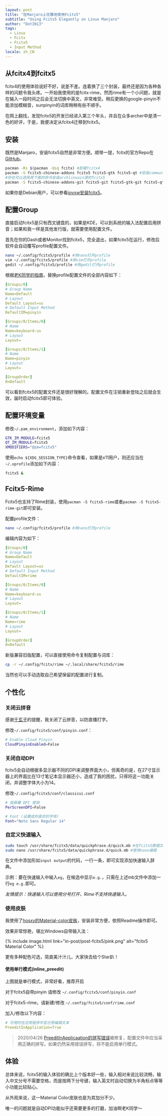 ```yaml
---
layout: post
title: "在Manjaro上优雅地使用Fcitx5"
subtitle: "Using Fcitx5 Elegantly on Linux Manjaro"
author: "DotIN13"
tags:
  - Linux
  - Fcitx
  - Fcitx5
  - Input Method
locale: zh_CN
---
```


## 从fcitx4到fcitx5

fcitx4的使用体验说好不好，说差不差。连着换了三个封装，最终还是因为各种各样的问题令我头疼。一开始我使用的是fcitx-rime，然而rime有一个小问题，就是在输入一段时间之后会无法切换中英文，非常难受。稍后更换的google-pinyin不能添加模糊音，sunpinyin的词库稍稍有些不顺手。

在网上翻找，发现fcitx5的开发已经进入第三个年头，并且在众多archer中是清一色的好评，于是，我便决定从fcitx4迁移到fcitx5。

## 安装

既然是Manjaro，安装fcitx5自然是非常方便。顺带一提，fcitx的官方Repo在[GitHub](https://github.com/fcitx/fcitx5)。

```bash
pacman -Rs $(pacman -Qsq fcitx) #卸载fcitx4
pacman -S fcitx5-chinese-addons fcitx5 fcitx5-gtk fcitx5-qt #安装community源的fcitx5
#你也可以选择用下面的命令安装archlinuxcn源的fcitx5
pacman -S fcitx5-chinese-addons-git fcitx5-git fcitx5-gtk-git fcitx5-qt5-git
```

如果你是Debian用户，可以参看[iovxw安装fcitx5](https://iovxw.net/p/fcitx5/)。

## 配置Group

直接启动fcitx5是只有西文键盘的，如果是KDE，可以到系统的输入法配置启用拼音；如果和我一样是其他发行版，就需要使用配置文件。

首先在你的Dash或者Monitor找到fcitx5，完全退出，如果fcitx5在运行，修改后软件会自动覆写profile配置文件。

```bash
nano ~/.config/fcitx5/profile #用nano打开profile
vim ~/.config/fcitx5/profile #用vim打开profile
gedit ~/.config/fcitx5/profile #用gedit打开profile
```

根据[老K同学的指南](https://www.csslayer.info/wordpress/fcitx-dev/a-new-pinyin-input-method-that-might-be-slightly-better-than-sunpinyin/)，替换profile配置文件的全部内容如下：

```yaml
[Groups/0]
# Group Name
Name=Default
# Layout
Default Layout=us
# Default Input Method
DefaultIM=pinyin

[Groups/0/Items/0]
# Name
Name=keyboard-us
# Layout
Layout=

[Groups/0/Items/1]
# Name
Name=pinyin
# Layout
Layout=

[GroupOrder]
0=Default
```

可以看到fcitx5的配置文件还是很好理解的。配置文件在注销重新登陆之后就会生效，届时启动fcitx5即可体验。

## 配置环境变量

修改`~/.pam_environment`，添加如下内容：

```bash
GTK_IM_MODULE=fcitx5
QT_IM_MODULE=fcitx5
XMODIFIERS="@im=fcitx5"
```

使用`echo ${XDG_SESSION_TYPE}`命令查看，如果是x11用户，则还应当在`~/.xprofile`添加如下内容：

```bash
fcitx5 &
```

## Fcitx5-Rime

Fcitx5也支持了Rime封装，使用`pacman -S fcitx5-rime`或者`pacman -S fcitx5-rime-git`即可安装。

配置profile文件：

```bash
nano ~/.config/fcitx5/profile #用nano打开profile
```

编辑内容为如下：

```yaml
[Groups/0]
# Group Name
Name=Default
# Layout
Default Layout=us
# Default Input Method
DefaultIM=rime

[Groups/0/Items/0]
# Name
Name=keyboard-us
# Layout
Layout=

[Groups/0/Items/1]
# Name
Name=rime
# Layout
Layout=

[GroupOrder]
0=Default
```

新版兼容旧版配置，可以直接使用命令复制配置与词库：

```bash
cp -r ~/.config/fcitx/rime ~/.local/share/fcitx5/rime
```

当然也可以手动选取自己希望保留的配置进行复制。

## 个性化

### 关闭云拼音

感谢[千玄子](https://zjukuny.github.io/posts/fcitx5/)的提醒，我关闭了云拼音，以防直播打字。

修改`~/.config/fcitx5/conf/pinyin.conf`：

```bash
# Enable Cloud Pinyin
CloudPinyinEnabled=False
```

### 关闭自动DPI

fcitx5会自动根据多显示器不同的DPI来调整界面大小，但离奇的是，在27寸显示器上的界面比在13寸笔记本显示器还小，造成了我的困扰，只得将这一功能关闭，并调整字体大小为14。

修改`~/.config/fcitx5/conf/classicui.conf`

```bash
# 按屏幕 DPI 使用
PerScreenDPI=False

# Font (设置成你喜欢的字体)
Font="Noto Sans Regular 14"
```

### 自定义快速输入

```bash
sudo touch /usr/share/fcitx5/data/quickphrase.d/quick.mb #在fcitx5数据文件夹建立mb文件
sudo nano /usr/share/fcitx5/data/quickphrase.d/quick.mb #使用nano编辑
```

在文件中添加形如`input output`的代码，一行一条，即可实现添加快速输入辞典。

示例：要在快速输入中输入`eg`，在候选中显示`e.g.`，只需在上述mb文件中添加一行`eg e.g.`即可。

*友情提示：快速输入可以使用分号打开，Rime不支持快速输入。*

### 使用皮肤

我使用了[hosxy的Material-color皮肤](https://github.com/hosxy/Fcitx5-Material-Color)，安装非常方便，依照Readme操作即可。

效果非常惊艳，堪比Windows自带输入法：

{% include image.html link="in-post/post-fcitx5/pink.png" alt="fcitx5 Material Color" %}

更有多种配色可选，简直美汁汁儿，大家快去给个Star趴！

#### 使用单行模式(inline_preedit)

上图就是单行模式，非常好看，推荐开启

对于fcitx5自带pinyin 请修改 `~/.config/fcitx5/conf/pinyin.conf`

对于fcitx5-rime，请新建/修改 `~/.config/fcitx5/conf/rime.conf` 

加入/修改以下内容：

```yaml
# 可用时在应用程序中显示预编辑文本
PreeditInApplication=True
```

> 2020/04/26 [PreeditInApplicaation的拼写错误](https://github.com/fcitx/fcitx5-chinese-addons/commit/afdba83d6ec00c0a73357a3cdd3b97f5f6c9ee50)被修复，配置文件中应当采用正确的拼写。如果仍然采用错误拼写，将不能启用单行模式。

## 体验

总体来说，fcitx5的输入体验的确比上个版本好一些，输入相对来说比较流畅，输入中文分号不需要空格，而是按两下分号键，输入英文时自动切换为半角标点等等小功能比较贴心。

从外观来说，这一Material Color皮肤也是为其加分不少。

唯一的问题就是自动DPI功能似乎还需要更多的打磨，加油啊老K同学～